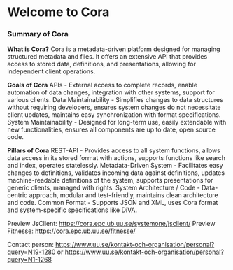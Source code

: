 # Welcome to Cora

### Summary of Cora

**What is Cora?** Cora is a metadata-driven platform designed for managing structured metadata and files. It offers an extensive API that provides access to stored data, definitions, and presentations, allowing for independent client operations.

**Goals of Cora** APIs - External access to complete records, enable automation of data changes, integration with other systems, support for various clients. Data Maintainability - Simplifies changes to data structures without requiring developers, ensures system changes do not necessitate client updates, maintains easy synchronization with format specifications. System Maintainability - Designed for long-term use, easily extendable with new functionalities, ensures all components are up to date, open source code.

**Pillars of Cora** REST-API - Provides access to all system functions, allows data access in its stored format with actions, supports functions like search and index, operates statelessly. Metadata-Driven System - Facilitates easy changes to definitions, validates incoming data against definitions, updates machine-readable definitions of the system, supports presentations for generic clients, managed with rights. System Architecture / Code - Data-centric approach, modular and test-friendly, maintains clean architecture and code. Common Format - Supports JSON and XML, uses Cora format and system-specific specifications like DiVA.


Preview JsClient: https://cora.epc.ub.uu.se/systemone/jsclient/
Preview Fitnesse: https://cora.epc.ub.uu.se/fitnesse/

Contact person: https://www.uu.se/kontakt-och-organisation/personal?query=N19-1280 or https://www.uu.se/kontakt-och-organisation/personal?query=N1-1268


<!--

**Here are some ideas to get you started:**

🙋‍♀️ A short introduction - what is your organization all about?
🌈 Contribution guidelines - how can the community get involved?
👩‍💻 Useful resources - where can the community find your docs? Is there anything else the community should know?
🍿 Fun facts - what does your team eat for breakfast?
🧙 Remember, you can do mighty things with the power of [Markdown](https://docs.github.com/github/writing-on-github/getting-started-with-writing-and-formatting-on-github/basic-writing-and-formatting-syntax)
-->

